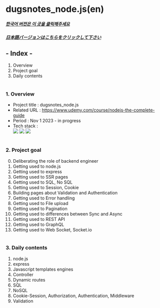 # dugsnotes_node.js(en)

##### [한국어 버전은 이 곳을 클릭해주세요](README.md)

##### [日本語バージョンはこちらをクリックして下さい](README_JP.md)

## - Index -

1. Overview
2. Project goal
3. Daily contents
   </br>
   </br>

### 1. Overview

- Project title : dugsnotes_node.js
- Related URL : https://www.udemy.com/course/nodejs-the-complete-guide
- Period : Nov 1 2023 - in progress
- Tech stack : </br>
  <img src="https://img.shields.io/badge/javascript-F7DF1E?style=for-the-badge&logo=javascript&logoColor=white">
  <img src="https://img.shields.io/badge/node.js-339933?style=for-the-badge&logo=node.js&logoColor=white"> <img src="https://img.shields.io/badge/express-000000?style=for-the-badge&logo=express&logoColor=white">
  </br>
  </br>

### 2. Project goal

0. Deliberating the role of backend engineer
1. Getting used to node.js
2. Getting used to express
3. Getting used to SSR pages
4. Getting used to SQL, No SQL
5. Getting used to Session, Cookie
6. Building pages about Validation and Authentication
7. Getting used to Error handling
8. Getting used to File upload
9. Getting used to Pagination
10. Getting used to differences between Sync and Async
11. Getting used to REST API
12. Getting used to GraphQL
13. Getting used to Web Socket, Socket.io
    </br>
    </br>

### 3. Daily contents

1. node.js
2. express
3. Javascript templates engines
4. Controller
5. Dynamic routes
6. SQL
7. NoSQL
8. Cookie-Session, Authorization, Authentication, Middleware
9. Validation
